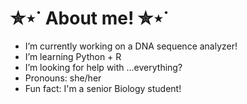 # ✮⋆˙ About me! ✮⋆˙

-  I’m currently working on a DNA sequence analyzer!
-  I’m learning Python + R
-  I’m looking for help with ...everything?
-  Pronouns: she/her
-  Fun fact: I'm a senior Biology student!

